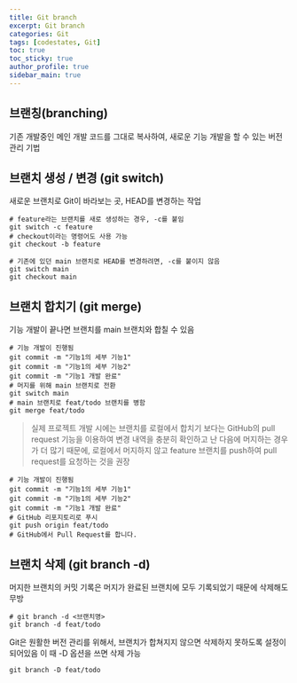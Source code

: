 ```yaml
---
title: Git branch
excerpt: Git branch
categories: Git
tags: [codestates, Git]
toc: true
toc_sticky: true
author_profile: true
sidebar_main: true
---
```

## 브랜칭(branching)
기존 개발중인 메인 개발 코드를 그대로 복사하여, 새로운 기능 개발을 할 수 있는 버전 관리 기법

## 브랜치 생성 / 변경 (git switch)
새로운 브랜치로 Git이 바라보는 곳, HEAD를 변경하는 작업 
```
# feature라는 브랜치를 새로 생성하는 경우, -c를 붙임
git switch -c feature
# checkout이라는 명령어도 사용 가능
git checkout -b feature

# 기존에 있던 main 브랜치로 HEAD를 변경하려면, -c를 붙이지 않음
git switch main
git checkout main
```
## 브랜치 합치기 (git merge)
기능 개발이 끝나면 브랜치를 main 브랜치와 합칠 수 있음
```
# 기능 개발이 진행됨
git commit -m "기능1의 세부 기능1"
git commit -m "기능1의 세부 기능2"
git commit -m "기능1 개발 완료"
# 머지를 위해 main 브랜치로 전환
git switch main
# main 브랜치로 feat/todo 브랜치를 병함
git merge feat/todo
```

> 실제 프로젝트 개발 시에는 브랜치를 로컬에서 합치기 보다는 GitHub의 pull request 기능을 이용하여 변경 내역을 충분히 확인하고 난 다음에 머지하는 경우가 더 많기 때문에, 로컬에서 머지하지 않고 feature 브랜치를 push하여 pull request를 요청하는 것을 권장

```
# 기능 개발이 진행됨
git commit -m "기능1의 세부 기능1"
git commit -m "기능1의 세부 기능2"
git commit -m "기능1 개발 완료"
# GitHub 리포지토리로 푸시
git push origin feat/todo
# GitHub에서 Pull Request를 합니다.
```

## 브랜치 삭제 (git branch -d)
머지한 브랜치의 커밋 기록은 머지가 완료된 브랜치에 모두 기록되었기 때문에 삭제해도 무방
```
# git branch -d <브랜치명>
git branch -d feat/todo
```
Git은 원활한 버전 관리를 위해서, 브랜치가 합쳐지지 않으면 삭제하지 못하도록 설정이 되어있음
이 때 -D 옵션을 쓰면 삭제 가능
```
git branch -D feat/todo
```
